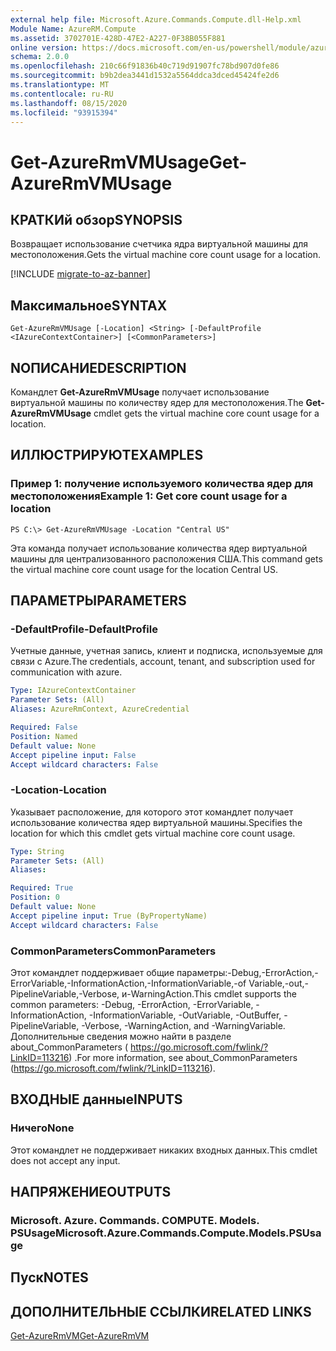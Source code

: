 ```yaml
---
external help file: Microsoft.Azure.Commands.Compute.dll-Help.xml
Module Name: AzureRM.Compute
ms.assetid: 3702701E-428D-47E2-A227-0F38B055F881
online version: https://docs.microsoft.com/en-us/powershell/module/azurerm.compute/get-azurermvmusage
schema: 2.0.0
ms.openlocfilehash: 210c66f91836b40c719d91907fc78bd907d0fe86
ms.sourcegitcommit: b9b2dea3441d1532a5564ddca3dced45424fe2d6
ms.translationtype: MT
ms.contentlocale: ru-RU
ms.lasthandoff: 08/15/2020
ms.locfileid: "93915394"
---
```

# <span data-ttu-id="3f178-101">Get-AzureRmVMUsage</span><span class="sxs-lookup"><span data-stu-id="3f178-101">Get-AzureRmVMUsage</span></span>

## <span data-ttu-id="3f178-102">КРАТКИй обзор</span><span class="sxs-lookup"><span data-stu-id="3f178-102">SYNOPSIS</span></span>
<span data-ttu-id="3f178-103">Возвращает использование счетчика ядра виртуальной машины для местоположения.</span><span class="sxs-lookup"><span data-stu-id="3f178-103">Gets the virtual machine core count usage for a location.</span></span>

[!INCLUDE [migrate-to-az-banner](../../includes/migrate-to-az-banner.md)]

## <span data-ttu-id="3f178-104">Максимальное</span><span class="sxs-lookup"><span data-stu-id="3f178-104">SYNTAX</span></span>

```
Get-AzureRmVMUsage [-Location] <String> [-DefaultProfile <IAzureContextContainer>] [<CommonParameters>]
```

## <span data-ttu-id="3f178-105">NОПИСАНИЕ</span><span class="sxs-lookup"><span data-stu-id="3f178-105">DESCRIPTION</span></span>
<span data-ttu-id="3f178-106">Командлет **Get-AzureRmVMUsage** получает использование виртуальной машины по количеству ядер для местоположения.</span><span class="sxs-lookup"><span data-stu-id="3f178-106">The **Get-AzureRmVMUsage** cmdlet gets the virtual machine core count usage for a location.</span></span>

## <span data-ttu-id="3f178-107">ИЛЛЮСТРИРУЮТ</span><span class="sxs-lookup"><span data-stu-id="3f178-107">EXAMPLES</span></span>

### <span data-ttu-id="3f178-108">Пример 1: получение используемого количества ядер для местоположения</span><span class="sxs-lookup"><span data-stu-id="3f178-108">Example 1: Get core count usage for a location</span></span>
```
PS C:\> Get-AzureRmVMUsage -Location "Central US"
```

<span data-ttu-id="3f178-109">Эта команда получает использование количества ядер виртуальной машины для централизованного расположения США.</span><span class="sxs-lookup"><span data-stu-id="3f178-109">This command gets the virtual machine core count usage for the location Central US.</span></span>

## <span data-ttu-id="3f178-110">ПАРАМЕТРЫ</span><span class="sxs-lookup"><span data-stu-id="3f178-110">PARAMETERS</span></span>

### <span data-ttu-id="3f178-111">-DefaultProfile</span><span class="sxs-lookup"><span data-stu-id="3f178-111">-DefaultProfile</span></span>
<span data-ttu-id="3f178-112">Учетные данные, учетная запись, клиент и подписка, используемые для связи с Azure.</span><span class="sxs-lookup"><span data-stu-id="3f178-112">The credentials, account, tenant, and subscription used for communication with azure.</span></span>

```yaml
Type: IAzureContextContainer
Parameter Sets: (All)
Aliases: AzureRmContext, AzureCredential

Required: False
Position: Named
Default value: None
Accept pipeline input: False
Accept wildcard characters: False
```

### <span data-ttu-id="3f178-113">-Location</span><span class="sxs-lookup"><span data-stu-id="3f178-113">-Location</span></span>
<span data-ttu-id="3f178-114">Указывает расположение, для которого этот командлет получает использование количества ядер виртуальной машины.</span><span class="sxs-lookup"><span data-stu-id="3f178-114">Specifies the location for which this cmdlet gets virtual machine core count usage.</span></span>

```yaml
Type: String
Parameter Sets: (All)
Aliases: 

Required: True
Position: 0
Default value: None
Accept pipeline input: True (ByPropertyName)
Accept wildcard characters: False
```

### <span data-ttu-id="3f178-115">CommonParameters</span><span class="sxs-lookup"><span data-stu-id="3f178-115">CommonParameters</span></span>
<span data-ttu-id="3f178-116">Этот командлет поддерживает общие параметры:-Debug,-ErrorAction,-ErrorVariable,-InformationAction,-InformationVariable,-of Variable,-out,-PipelineVariable,-Verbose, и-WarningAction.</span><span class="sxs-lookup"><span data-stu-id="3f178-116">This cmdlet supports the common parameters: -Debug, -ErrorAction, -ErrorVariable, -InformationAction, -InformationVariable, -OutVariable, -OutBuffer, -PipelineVariable, -Verbose, -WarningAction, and -WarningVariable.</span></span> <span data-ttu-id="3f178-117">Дополнительные сведения можно найти в разделе about_CommonParameters ( https://go.microsoft.com/fwlink/?LinkID=113216) .</span><span class="sxs-lookup"><span data-stu-id="3f178-117">For more information, see about_CommonParameters (https://go.microsoft.com/fwlink/?LinkID=113216).</span></span>

## <span data-ttu-id="3f178-118">ВХОДНЫЕ данные</span><span class="sxs-lookup"><span data-stu-id="3f178-118">INPUTS</span></span>

### <span data-ttu-id="3f178-119">Ничего</span><span class="sxs-lookup"><span data-stu-id="3f178-119">None</span></span>
<span data-ttu-id="3f178-120">Этот командлет не поддерживает никаких входных данных.</span><span class="sxs-lookup"><span data-stu-id="3f178-120">This cmdlet does not accept any input.</span></span>

## <span data-ttu-id="3f178-121">НАПРЯЖЕНИЕ</span><span class="sxs-lookup"><span data-stu-id="3f178-121">OUTPUTS</span></span>

### <span data-ttu-id="3f178-122">Microsoft. Azure. Commands. COMPUTE. Models. PSUsage</span><span class="sxs-lookup"><span data-stu-id="3f178-122">Microsoft.Azure.Commands.Compute.Models.PSUsage</span></span>

## <span data-ttu-id="3f178-123">Пуск</span><span class="sxs-lookup"><span data-stu-id="3f178-123">NOTES</span></span>

## <span data-ttu-id="3f178-124">ДОПОЛНИТЕЛЬНЫЕ ССЫЛКИ</span><span class="sxs-lookup"><span data-stu-id="3f178-124">RELATED LINKS</span></span>

[<span data-ttu-id="3f178-125">Get-AzureRmVM</span><span class="sxs-lookup"><span data-stu-id="3f178-125">Get-AzureRmVM</span></span>](./Get-AzureRmVM.md)


